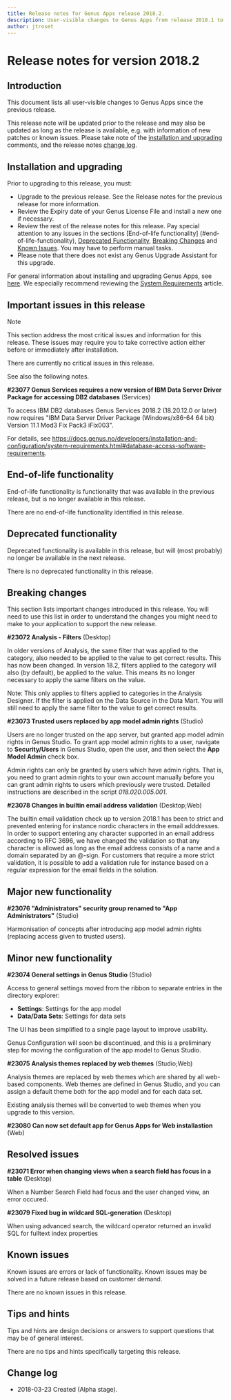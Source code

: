 ```yaml
---
title: Release notes for Genus Apps release 2018.2.
description: User-visible changes to Genus Apps from release 2018.1 to 2018.2.
author: jtroset
---
```

# Release notes for version 2018.2

## Introduction

This document lists all user-visible changes to Genus Apps since the previous release.
 
This release note will be updated prior to the release and may also be updated as long as the release is available, e.g. with information of new patches or known issues. Please take note of the [installation and upgrading](#installation-and-upgrading) comments, and the release notes [change log](#change-log).

## Installation and upgrading
 
Prior to upgrading to this release, you must:
* Upgrade to the previous release. See the Release notes for the previous release for more information.
* Review the Expiry date of your Genus License File and install a new one if necessary.
* Review the rest of the release notes for this release. Pay special attention to any issues in the sections [End-of-life functionality] (#end-of-life-functionality), [Deprecated Functionality](#deprecated-functionality), [Breaking Changes](#breaking-changes) and [Known Issues](#known-issues). You may have to perform manual tasks.
* Please note that there does not exist any Genus Upgrade Assistant for this upgrade.
 
For general information about installing and upgrading Genus Apps, see [here](../installation-and-configuration/index.md). We especially recommend reviewing the [System Requirements](../installation-and-configuration/system-requirements.md) article.

## Important issues in this release

> [!NOTE]
> This section address the most critical issues and information for this release. These issues may require you to take corrective action either before or immediately after installation.

There are currently no critical issues in this release.

<!--rntype01-start INSTALLATION / UPGRADE. DO NOT CHANGE THESE TAGS. ANY CHANGES BELOW WILL BE OVERWRITTEN.-->

See also the following notes.

<!--ID 5cd19c87-84d3-43b1-b45b-8df71c62b4fb -->
**#23077 Genus Services requires a new version of IBM Data Server Driver Package for accessing DB2 databases** (Services)

To access IBM DB2 databases Genus Services 2018.2 (18.20.12.0 or later) now requires "IBM Data Server Driver Package (Windows/x86-64 64 bit) Version 11.1 Mod3 Fix Pack3 iFix003".

For details, see https://docs.genus.no/developers/installation-and-configuration/system-requirements.html#database-access-software-requirements.

<!--rntype01-end   INSTALLATION / UPGRADE. DO NOT CHANGE THESE TAGS. ANY CHANGES ABOVE WILL BE OVERWRITTEN.-->
<!-- release note type 2 is missing. That's ok.-->

## End-of-life functionality

End-of-life functionality is functionality that was available in the previous release, but is no longer available in this release.
<!--rntype03-start END-OF-LIFE. DO NOT CHANGE THESE TAGS. ANY CHANGES BELOW WILL BE OVERWRITTEN.-->
There are no end-of-life functionality identified in this release.
<!--rntype03-end   END-OF-LIFE. DO NOT CHANGE THESE TAGS. ANY CHANGES ABOVE WILL BE OVERWRITTEN.-->
## Deprecated functionality

Deprecated functionality is available in this release, but will (most probably) no longer be available in the next release.
<!--rntype04-start DEPRECATED. DO NOT CHANGE THESE TAGS. ANY CHANGES BELOW WILL BE OVERWRITTEN.-->
There is no deprecated functionality in this release.
<!--rntype04-end   DEPRECATED. DO NOT CHANGE THESE TAGS. ANY CHANGES ABOVE WILL BE OVERWRITTEN.-->
## Breaking changes

This section lists important changes introduced in this release. You will need to use this list in order to understand the changes you might need to make to your application to support the new release.
<!--rntype05-start BREAKING. DO NOT CHANGE THESE TAGS. ANY CHANGES BELOW WILL BE OVERWRITTEN.-->
<!--ID dda70fe8-7588-4616-865e-61163d995bad -->
**#23072 Analysis - Filters** (Desktop)

In older versions of Analysis, the same filter that was applied to the category, also needed to be applied to the value to get correct results. This has now been changed.  In version 18.2, filters applied to the category will also (by default), be applied to the value. This means its no longer necessary to apply the same filters on the value.

Note: This only applies to filters applied to categories in the Analysis Designer. If the filter is applied on the Data Source in the Data Mart. You will still need to apply the same filter to the value to get correct results.

<!--ID 0dd136da-13d3-4373-b6cc-d596814d40ad -->
**#23073 Trusted users replaced by app model admin rights** (Studio)

Users are no longer trusted on the app server, but granted app model admin rights in Genus Studio. To grant app model admin rights to a user, navigate to **Security/Users** in Genus Studio, open the user, and then select the **App Model Admin** check box. 

Admin rights can only be granted by users which have admin rights. That is, you need to grant admin rights to your own account manually before you can grant admin rights to users which previously were trusted. Detailed instructions are described in the script *018.020.005.001*.

<!--ID f974a29c-1de7-46f3-b830-7619e5e6b656 -->
**#23078 Changes in builtin email address validation** (Desktop;Web)

The builtin email validation check up to version 2018.1 has been to strict and prevented entering for instance nordic characters in the email adddresses. In order to support entering any character supported in an email address according to RFC 3696, we have changed the validation so that any character is allowed as long as the email address consists of a name and a domain separated by an @-sign. For customers that require a more strict validation, it is possible to add a validation rule for instance based on a regular expression for the email fields in the solution.

<!--rntype05-end   BREAKING. DO NOT CHANGE THESE TAGS. ANY CHANGES ABOVE WILL BE OVERWRITTEN.-->
## Major new functionality
<!--rntype06-start MAJOR. DO NOT CHANGE THESE TAGS. ANY CHANGES BELOW WILL BE OVERWRITTEN.-->
<!--ID 94e01713-236f-4634-a499-d6c62522c958 -->
**#23076 "Administrators" security group renamed to "App Administrators"** (Studio)

Harmonisation of concepts after introducing app model admin rights (replacing access given to trusted users).

<!--rntype06-end   MAJOR. DO NOT CHANGE THESE TAGS. ANY CHANGES ABOVE WILL BE OVERWRITTEN.-->
## Minor new functionality
<!--rntype07-start MINOR. DO NOT CHANGE THESE TAGS. ANY CHANGES BELOW WILL BE OVERWRITTEN.-->
<!--ID 1bd30149-d953-436f-a62a-3cdc5361ca83 -->
**#23074 General settings in Genus Studio** (Studio)

Access to general settings moved from the ribbon to separate entries in the directory explorer: 

* **Settings**: Settings for the app model 
* **Data/Data Sets**: Settings for data sets

The UI has been simplified to a single page layout to improve usability.

Genus Configuration will soon be discontinued, and this is a preliminary step for moving the configuration of the app model to Genus Studio.

<!--ID fa21ffb2-28fd-48c1-9804-b7dbb9815208 -->
**#23075 Analysis themes replaced by web themes** (Studio;Web)

Analysis themes are replaced by web themes which are shared by all web-based components. Web themes are defined in Genus Studio, and you can assign a default theme both for the app model and for each data set.

Existing analysis themes will be converted to web themes when you upgrade to this version.

<!--ID 8c389863-0552-4574-91ee-64dfa74956ce -->
**#23080 Can now set default app for Genus Apps for Web installastion** (Web)

<!--rntype07-end   MINOR. DO NOT CHANGE THESE TAGS. ANY CHANGES ABOVE WILL BE OVERWRITTEN.-->
## Resolved issues
<!--rntype08-start RESOLVED ISSUES. DO NOT CHANGE THESE TAGS. ANY CHANGES BELOW WILL BE OVERWRITTEN.-->
<!--ID 683ce292-8c47-4484-adae-1d580e3b1f5b -->
**#23071 Error when changing views when a search field has focus in a table** (Desktop)

When a Number Search Field had focus and the user changed view, an error occured.

<!--ID 6e5cd458-59f7-4cc4-a650-88782b3a159a -->
**#23079 Fixed bug in wildcard SQL-generation** (Desktop)

When using advanced search, the wildcard operator returned an invalid SQL for fulltext index properties

<!--rntype08-end   RESOLVED ISSUES. DO NOT CHANGE THESE TAGS. ANY CHANGES ABOVE WILL BE OVERWRITTEN.-->
## Known issues

Known issues are errors or lack of functionality. Known issues may be solved in a future release based on customer demand.
<!--rntype09-start KNOWN ISSUES. DO NOT CHANGE THESE TAGS. ANY CHANGES BELOW WILL BE OVERWRITTEN.-->
There are no known issues in this release.
<!--rntype09-end   KNOWN ISSUES. DO NOT CHANGE THESE TAGS. ANY CHANGES ABOVE WILL BE OVERWRITTEN.-->
## Tips and hints

Tips and hints are design decisions or answers to support questions that may be of general interest.
 
There are no tips and hints specifically targeting this release.

## Change log
* 2018-03-23 Created (Alpha stage).
<!--changelog CHANGELOG. DO NOT CHANGE THIS TAG. ANY CHANGES BELOW WILL BE DELETED.-->
